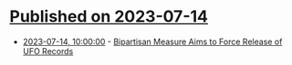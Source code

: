 # [Published on 2023-07-14](index.md)

* [2023-07-14, 10:00:00](https://entertainment.slashdot.org/story/23/07/14/0118246/bipartisan-measure-aims-to-force-release-of-ufo-records?utm_source=rss1.0mainlinkanon&utm_medium=feed) - [Bipartisan Measure Aims to Force Release of UFO Records](https://entertainment.slashdot.org/story/23/07/14/0118246/bipartisan-measure-aims-to-force-release-of-ufo-records?utm_source=rss1.0mainlinkanon&utm_medium=feed)
